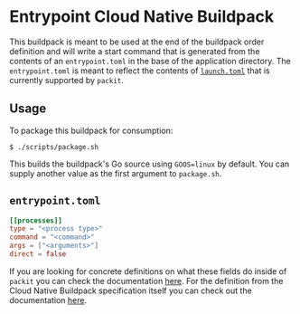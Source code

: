 # Entrypoint Cloud Native Buildpack

This buildpack is meant to be used at the end of the buildpack order definition and will write a start command that is generated from the contents of an `entrypoint.toml` in the base of the application directory. The `entrypoint.toml` is meant to reflect the contents of [`launch.toml`](https://github.com/buildpacks/spec/blob/master/buildpack.md#launchtoml-toml) that is currently supported by `packit`.

## Usage

To package this buildpack for consumption:

```
$ ./scripts/package.sh
```

This builds the buildpack's Go source using `GOOS=linux` by default. You can
supply another value as the first argument to `package.sh`.

## `entrypoint.toml`

```toml
[[processes]]
type = "<process type>"
command = "<command>"
args = ["<arguments>"]
direct = false
```

If you are looking for concrete definitions on what these fields do inside of `packit` you can check the documentation [here](https://godoc.org/github.com/paketo-buildpacks/packit#Process). For the definition from the Cloud Native Buildpack specification itself you can check out the documentation [here](https://github.com/buildpacks/spec/blob/master/buildpack.md#launchtoml-toml).
